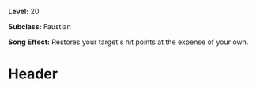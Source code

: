 <!-- TITLE: Spell: Transfusion -->
<!-- SUBTITLE:  -->

**Level:** 20

**Subclass:** Faustian

**Song Effect:** Restores your target's hit points at the expense of your own.

# Header